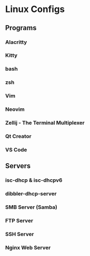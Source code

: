 # Linux Configs                                                                                                                                                                                                      

## Programs

### Alacritty
### Kitty
### bash
### zsh
### Vim
### Neovim
### Zellij - The Terminal Multiplexer
### Qt Creator
### VS Code

## Servers

### isc-dhcp & isc-dhcpv6
### dibbler-dhcp-server
### SMB Server (Samba)
### FTP Server
### SSH Server 
### Nginx Web Server
